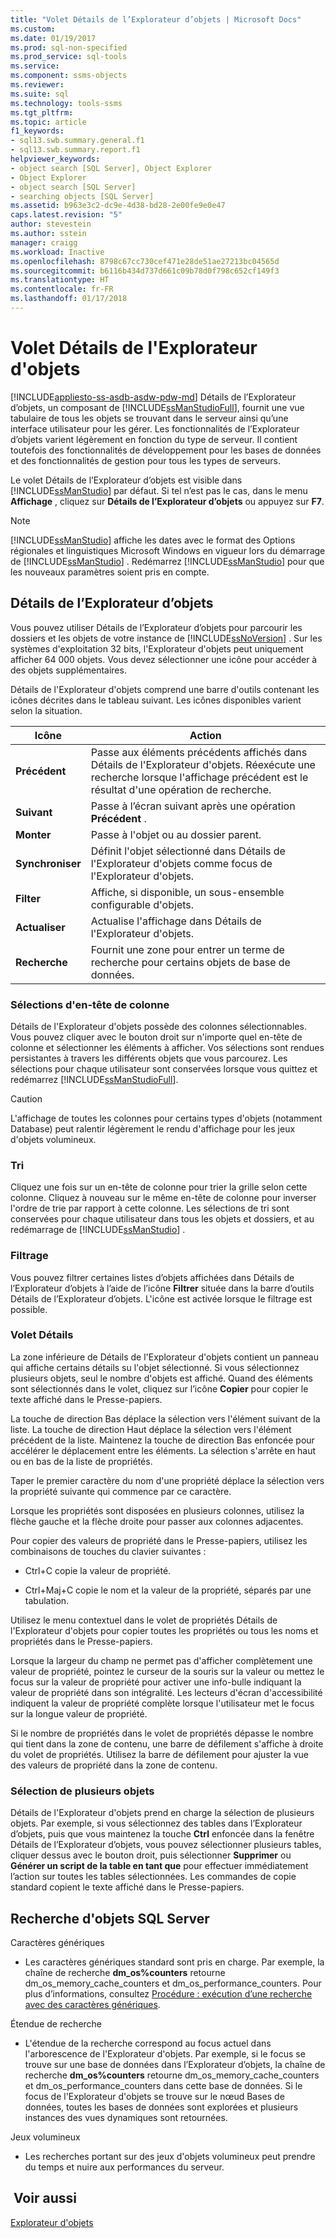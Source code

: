 ```yaml
---
title: "Volet Détails de l’Explorateur d’objets | Microsoft Docs"
ms.custom: 
ms.date: 01/19/2017
ms.prod: sql-non-specified
ms.prod_service: sql-tools
ms.service: 
ms.component: ssms-objects
ms.reviewer: 
ms.suite: sql
ms.technology: tools-ssms
ms.tgt_pltfrm: 
ms.topic: article
f1_keywords:
- sql13.swb.summary.general.f1
- sql13.swb.summary.report.f1
helpviewer_keywords:
- object search [SQL Server], Object Explorer
- Object Explorer
- object search [SQL Server]
- searching objects [SQL Server]
ms.assetid: b963e3c2-dc9e-4d38-bd28-2e00fe9e0e47
caps.latest.revision: "5"
author: stevestein
ms.author: sstein
manager: craigg
ms.workload: Inactive
ms.openlocfilehash: 8798c67cc730cef471e28de51ae27213bc04565d
ms.sourcegitcommit: b6116b434d737d661c09b78d0f798c652cf149f3
ms.translationtype: HT
ms.contentlocale: fr-FR
ms.lasthandoff: 01/17/2018
---
```

# <a name="object-explorer-details-pane"></a>Volet Détails de l'Explorateur d'objets
[!INCLUDE[appliesto-ss-asdb-asdw-pdw-md](../../includes/appliesto-ss-asdb-asdw-pdw-md.md)] Détails de l’Explorateur d’objets, un composant de [!INCLUDE[ssManStudioFull](../../includes/ssmanstudiofull_md.md)], fournit une vue tabulaire de tous les objets se trouvant dans le serveur ainsi qu’une interface utilisateur pour les gérer. Les fonctionnalités de l’Explorateur d’objets varient légèrement en fonction du type de serveur. Il contient toutefois des fonctionnalités de développement pour les bases de données et des fonctionnalités de gestion pour tous les types de serveurs.  
  
Le volet Détails de l’Explorateur d’objets est visible dans [!INCLUDE[ssManStudio](../../includes/ssmanstudio_md.md)] par défaut. Si tel n’est pas le cas, dans le menu **Affichage** , cliquez sur **Détails de l’Explorateur d’objets** ou appuyez sur **F7**.  
  
> [!NOTE]  
> [!INCLUDE[ssManStudio](../../includes/ssmanstudio_md.md)] affiche les dates avec le format des Options régionales et linguistiques Microsoft Windows en vigueur lors du démarrage de [!INCLUDE[ssManStudio](../../includes/ssmanstudio_md.md)] . Redémarrez [!INCLUDE[ssManStudio](../../includes/ssmanstudio_md.md)] pour que les nouveaux paramètres soient pris en compte.  
  
## <a name="object-explorer-details"></a>Détails de l’Explorateur d’objets  
Vous pouvez utiliser Détails de l’Explorateur d’objets pour parcourir les dossiers et les objets de votre instance de [!INCLUDE[ssNoVersion](../../includes/ssnoversion_md.md)] . Sur les systèmes d'exploitation 32 bits, l'Explorateur d'objets peut uniquement afficher 64 000 objets. Vous devez sélectionner une icône pour accéder à des objets supplémentaires.  
  
Détails de l'Explorateur d'objets comprend une barre d'outils contenant les icônes décrites dans le tableau suivant. Les icônes disponibles varient selon la situation.  
  
|Icône|Action|  
|--------|----------|  
|**Précédent**|Passe aux éléments précédents affichés dans Détails de l'Explorateur d'objets. Réexécute une recherche lorsque l'affichage précédent est le résultat d'une opération de recherche.|  
|**Suivant**|Passe à l’écran suivant après une opération **Précédent** .|  
|**Monter**|Passe à l'objet ou au dossier parent.|  
|**Synchroniser**|Définit l'objet sélectionné dans Détails de l'Explorateur d'objets comme focus de l'Explorateur d'objets.|  
|**Filter**|Affiche, si disponible, un sous-ensemble configurable d'objets.|  
|**Actualiser**|Actualise l'affichage dans Détails de l'Explorateur d'objets.|  
|**Recherche**|Fournit une zone pour entrer un terme de recherche pour certains objets de base de données.|  
  
### <a name="column-header-selections"></a>Sélections d'en-tête de colonne  
Détails de l'Explorateur d'objets possède des colonnes sélectionnables. Vous pouvez cliquer avec le bouton droit sur n'importe quel en-tête de colonne et sélectionner les éléments à afficher. Vos sélections sont rendues persistantes à travers les différents objets que vous parcourez. Les sélections pour chaque utilisateur sont conservées lorsque vous quittez et redémarrez [!INCLUDE[ssManStudioFull](../../includes/ssmanstudiofull_md.md)].  
  
> [!CAUTION]  
> L'affichage de toutes les colonnes pour certains types d'objets (notamment Database) peut ralentir légèrement le rendu d'affichage pour les jeux d'objets volumineux.  
  
### <a name="sorting"></a>Tri  
Cliquez une fois sur un en-tête de colonne pour trier la grille selon cette colonne. Cliquez à nouveau sur le même en-tête de colonne pour inverser l'ordre de trie par rapport à cette colonne. Les sélections de tri sont conservées pour chaque utilisateur dans tous les objets et dossiers, et au redémarrage de [!INCLUDE[ssManStudio](../../includes/ssmanstudio_md.md)] .  
  
### <a name="filtering"></a>Filtrage  
Vous pouvez filtrer certaines listes d’objets affichées dans Détails de l’Explorateur d’objets à l’aide de l’icône **Filtrer** située dans la barre d’outils Détails de l’Explorateur d’objets. L'icône est activée lorsque le filtrage est possible.  
  
### <a name="details-pane"></a>Volet Détails  
La zone inférieure de Détails de l'Explorateur d'objets contient un panneau qui affiche certains détails su l'objet sélectionné. Si vous sélectionnez plusieurs objets, seul le nombre d'objets est affiché. Quand des éléments sont sélectionnés dans le volet, cliquez sur l’icône **Copier** pour copier le texte affiché dans le Presse-papiers.  
  
La touche de direction Bas déplace la sélection vers l'élément suivant de la liste. La touche de direction Haut déplace la sélection vers l'élément précédent de la liste. Maintenez la touche de direction Bas enfoncée pour accélérer le déplacement entre les éléments. La sélection s'arrête en haut ou en bas de la liste de propriétés.  
  
Taper le premier caractère du nom d'une propriété déplace la sélection vers la propriété suivante qui commence par ce caractère.  
  
Lorsque les propriétés sont disposées en plusieurs colonnes, utilisez la flèche gauche et la flèche droite pour passer aux colonnes adjacentes.  
  
Pour copier des valeurs de propriété dans le Presse-papiers, utilisez les combinaisons de touches du clavier suivantes :  
  
-   Ctrl+C copie la valeur de propriété.  
  
-   Ctrl+Maj+C copie le nom et la valeur de la propriété, séparés par une tabulation.  
  
Utilisez le menu contextuel dans le volet de propriétés Détails de l'Explorateur d'objets pour copier toutes les propriétés ou tous les noms et propriétés dans le Presse-papiers.  
  
Lorsque la largeur du champ ne permet pas d'afficher complètement une valeur de propriété, pointez le curseur de la souris sur la valeur ou mettez le focus sur la valeur de propriété pour activer une info-bulle indiquant la valeur de propriété dans son intégralité. Les lecteurs d'écran d'accessibilité indiquent la valeur de propriété complète lorsque l'utilisateur met le focus sur la longue valeur de propriété.  
  
Si le nombre de propriétés dans le volet de propriétés dépasse le nombre qui tient dans la zone de contenu, une barre de défilement s'affiche à droite du volet de propriétés. Utilisez la barre de défilement pour ajuster la vue des valeurs de propriété dans la zone de contenu.  
  
### <a name="multiple-object-selection"></a>Sélection de plusieurs objets  
Détails de l'Explorateur d'objets prend en charge la sélection de plusieurs objets. Par exemple, si vous sélectionnez des tables dans l’Explorateur d’objets, puis que vous maintenez la touche **Ctrl** enfoncée dans la fenêtre Détails de l’Explorateur d’objets, vous pouvez sélectionner plusieurs tables, cliquer dessus avec le bouton droit, puis sélectionner **Supprimer** ou **Générer un script de la table en tant que** pour effectuer immédiatement l’action sur toutes les tables sélectionnées. Les commandes de copie standard copient le texte affiché dans le Presse-papiers.  
  
## <a name="sql-server-object-search"></a>Recherche d'objets SQL Server  
Caractères génériques  
  
-   Les caractères génériques standard sont pris en charge. Par exemple, la chaîne de recherche **dm_os%counters** retourne dm_os_memory_cache_counters et dm_os_performance_counters. Pour plus d’informations, consultez [Procédure : exécution d’une recherche avec des caractères génériques](http://msdn.microsoft.com/en-us/449600f8-cc87-4b3f-878a-59c158a88a40).  
  
Étendue de recherche  
  
-   L'étendue de la recherche correspond au focus actuel dans l'arborescence de l'Explorateur d'objets. Par exemple, si le focus se trouve sur une base de données dans l’Explorateur d’objets, la chaîne de recherche **dm_os%counters** retourne dm_os_memory_cache_counters et dm_os_performance_counters dans cette base de données. Si le focus de l'Explorateur d'objets se trouve sur le nœud Bases de données, toutes les bases de données sont explorées et plusieurs instances des vues dynamiques sont retournées.  
  
Jeux volumineux  
  
-   Les recherches portant sur des jeux d'objets volumineux peut prendre du temps et nuire aux performances du serveur.  
  
## <a name="see-also"></a> Voir aussi  
[Explorateur d'objets](../../ssms/object/object-explorer.md)  
  
